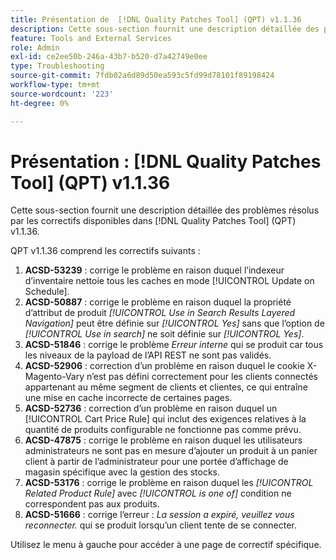 ```yaml
---
title: Présentation de  [!DNL Quality Patches Tool] (QPT) v1.1.36
description: Cette sous-section fournit une description détaillée des problèmes résolus par les correctifs disponibles dans  [!DNL Quality Patches Tool] (QPT) v1.1.36.
feature: Tools and External Services
role: Admin
exl-id: ce2ee50b-246a-43b7-b520-d7a42749e0ee
type: Troubleshooting
source-git-commit: 7fdb02a6d89d50ea593c5fd99d78101f89198424
workflow-type: tm+mt
source-wordcount: '223'
ht-degree: 0%

---
```


# Présentation : [!DNL Quality Patches Tool] (QPT) v1.1.36

Cette sous-section fournit une description détaillée des problèmes résolus par les correctifs disponibles dans [!DNL Quality Patches Tool] (QPT) v1.1.36.

QPT v1.1.36 comprend les correctifs suivants :

1. **ACSD-53239** : corrige le problème en raison duquel l’indexeur d’inventaire nettoie tous les caches en mode [!UICONTROL Update on Schedule].
1. **ACSD-50887** : corrige le problème en raison duquel la propriété d’attribut de produit *[!UICONTROL Use in Search Results Layered Navigation]* peut être définie sur *[!UICONTROL Yes]* sans que l’option de *[!UICONTROL Use in search]* ne soit définie sur *[!UICONTROL Yes]*.
1. **ACSD-51846** : corrige le problème *Erreur interne* qui se produit car tous les niveaux de la payload de l’API REST ne sont pas validés.
1. **ACSD-52906** : correction d’un problème en raison duquel le cookie X-Magento-Vary n’est pas défini correctement pour les clients connectés appartenant au même segment de clients et clientes, ce qui entraîne une mise en cache incorrecte de certaines pages.
1. **ACSD-52736** : correction d’un problème en raison duquel un [!UICONTROL Cart Price Rule] qui inclut des exigences relatives à la quantité de produits configurable ne fonctionne pas comme prévu.
1. **ACSD-47875** : corrige le problème en raison duquel les utilisateurs administrateurs ne sont pas en mesure d’ajouter un produit à un panier client à partir de l’administrateur pour une portée d’affichage de magasin spécifique avec la gestion des stocks.
1. **ACSD-53176** : corrige le problème en raison duquel les *[!UICONTROL Related Product Rule]* avec *[!UICONTROL is one of]* condition ne correspondent pas aux produits.
1. **ACSD-51666** : corrige l’erreur : *La session a expiré, veuillez vous reconnecter.* qui se produit lorsqu’un client tente de se connecter.

Utilisez le menu à gauche pour accéder à une page de correctif spécifique.
